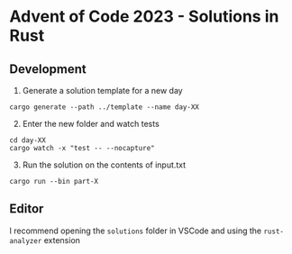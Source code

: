 # Advent of Code 2023 - Solutions in Rust

## Development

1. Generate a solution template for a new day

```
cargo generate --path ../template --name day-XX
```

2. Enter the new folder and watch tests

```
cd day-XX
cargo watch -x "test -- --nocapture"
```

3. Run the solution on the contents of input.txt

```
cargo run --bin part-X
```

## Editor

I recommend opening the `solutions` folder in VSCode and using the `rust-analyzer` extension
